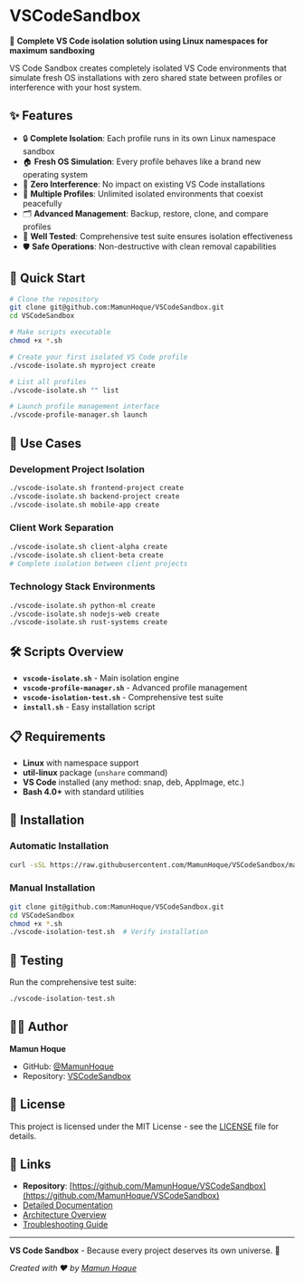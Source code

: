 # VSCodeSandbox

🚀 **Complete VS Code isolation solution using Linux namespaces for maximum sandboxing**

VS Code Sandbox creates completely isolated VS Code environments that simulate fresh OS installations with zero shared state between profiles or interference with your host system.

## ✨ Features

- 🔒 **Complete Isolation**: Each profile runs in its own Linux namespace sandbox
- 🏠 **Fresh OS Simulation**: Every profile behaves like a brand new operating system
- 🚫 **Zero Interference**: No impact on existing VS Code installations
- 🔄 **Multiple Profiles**: Unlimited isolated environments that coexist peacefully
- 🗂️ **Advanced Management**: Backup, restore, clone, and compare profiles
- 🧪 **Well Tested**: Comprehensive test suite ensures isolation effectiveness
- 🛡️ **Safe Operations**: Non-destructive with clean removal capabilities

## 🚀 Quick Start

```bash
# Clone the repository
git clone git@github.com:MamunHoque/VSCodeSandbox.git
cd VSCodeSandbox

# Make scripts executable
chmod +x *.sh

# Create your first isolated VS Code profile
./vscode-isolate.sh myproject create

# List all profiles
./vscode-isolate.sh "" list

# Launch profile management interface
./vscode-profile-manager.sh launch
```

## 🎯 Use Cases

### **Development Project Isolation**
```bash
./vscode-isolate.sh frontend-project create
./vscode-isolate.sh backend-project create
./vscode-isolate.sh mobile-app create
```

### **Client Work Separation**
```bash
./vscode-isolate.sh client-alpha create
./vscode-isolate.sh client-beta create
# Complete isolation between client projects
```

### **Technology Stack Environments**
```bash
./vscode-isolate.sh python-ml create
./vscode-isolate.sh nodejs-web create
./vscode-isolate.sh rust-systems create
```

## 🛠️ Scripts Overview

- **`vscode-isolate.sh`** - Main isolation engine
- **`vscode-profile-manager.sh`** - Advanced profile management
- **`vscode-isolation-test.sh`** - Comprehensive test suite
- **`install.sh`** - Easy installation script

## 📋 Requirements

- **Linux** with namespace support
- **util-linux** package (`unshare` command)
- **VS Code** installed (any method: snap, deb, AppImage, etc.)
- **Bash 4.0+** with standard utilities

## 🔧 Installation

### Automatic Installation
```bash
curl -sSL https://raw.githubusercontent.com/MamunHoque/VSCodeSandbox/main/install.sh | bash
```

### Manual Installation
```bash
git clone git@github.com:MamunHoque/VSCodeSandbox.git
cd VSCodeSandbox
chmod +x *.sh
./vscode-isolation-test.sh  # Verify installation
```

## 🧪 Testing

Run the comprehensive test suite:
```bash
./vscode-isolation-test.sh
```

## 👨‍💻 Author

**Mamun Hoque**
- GitHub: [@MamunHoque](https://github.com/MamunHoque)
- Repository: [VSCodeSandbox](https://github.com/MamunHoque/VSCodeSandbox)

## 📄 License

This project is licensed under the MIT License - see the [LICENSE](LICENSE) file for details.

## 🔗 Links

- **Repository**: [https://github.com/MamunHoque/VSCodeSandbox](https://github.com/MamunHoque/VSCodeSandbox)
- [Detailed Documentation](README.md)
- [Architecture Overview](docs/ARCHITECTURE.md)
- [Troubleshooting Guide](docs/TROUBLESHOOTING.md)

---

**VS Code Sandbox** - Because every project deserves its own universe. 🌌

*Created with ❤️ by [Mamun Hoque](https://github.com/MamunHoque)*
